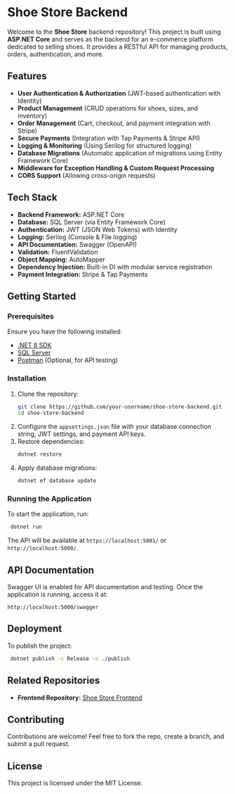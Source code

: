 # Shoe Store Backend

Welcome to the **Shoe Store** backend repository! This project is built using **ASP.NET Core** and serves as the backend for an e-commerce platform dedicated to selling shoes. It provides a RESTful API for managing products, orders, authentication, and more.

## Features

- **User Authentication & Authorization** (JWT-based authentication with Identity)
- **Product Management** (CRUD operations for shoes, sizes, and inventory)
- **Order Management** (Cart, checkout, and payment integration with Stripe)
- **Secure Payments** (Integration with Tap Payments & Stripe API)
- **Logging & Monitoring** (Using Serilog for structured logging)
- **Database Migrations** (Automatic application of migrations using Entity Framework Core)
- **Middleware for Exception Handling & Custom Request Processing**
- **CORS Support** (Allowing cross-origin requests)

## Tech Stack

- **Backend Framework:** ASP.NET Core
- **Database:** SQL Server (via Entity Framework Core)
- **Authentication:** JWT (JSON Web Tokens) with Identity
- **Logging:** Serilog (Console & File logging)
- **API Documentation:** Swagger (OpenAPI)
- **Validation:** FluentValidation
- **Object Mapping:** AutoMapper
- **Dependency Injection:** Built-in DI with modular service registration
- **Payment Integration:** Stripe & Tap Payments

## Getting Started

### Prerequisites

Ensure you have the following installed:

- [.NET 8 SDK](https://dotnet.microsoft.com/download)
- [SQL Server](https://www.microsoft.com/en-us/sql-server/sql-server-downloads)
- [Postman](https://www.postman.com/) (Optional, for API testing)

### Installation

1. Clone the repository:
   ```sh
   git clone https://github.com/your-username/shoe-store-backend.git
   cd shoe-store-backend
   ```
2. Configure the `appsettings.json` file with your database connection string, JWT settings, and payment API keys.
3. Restore dependencies:
   ```sh
   dotnet restore
   ```
4. Apply database migrations:
   ```sh
   dotnet ef database update
   ```

### Running the Application

To start the application, run:
```sh
 dotnet run
```
The API will be available at `https://localhost:5001/` or `http://localhost:5000/`.

## API Documentation

Swagger UI is enabled for API documentation and testing. Once the application is running, access it at:
```
http://localhost:5000/swagger
```

## Deployment

To publish the project:
```sh
 dotnet publish -c Release -o ./publish
```

## Related Repositories

- **Frontend Repository:** [Shoe Store Frontend](https://github.com/your-username/shoe-store-frontend)

## Contributing

Contributions are welcome! Feel free to fork the repo, create a branch, and submit a pull request.

## License

This project is licensed under the MIT License.
